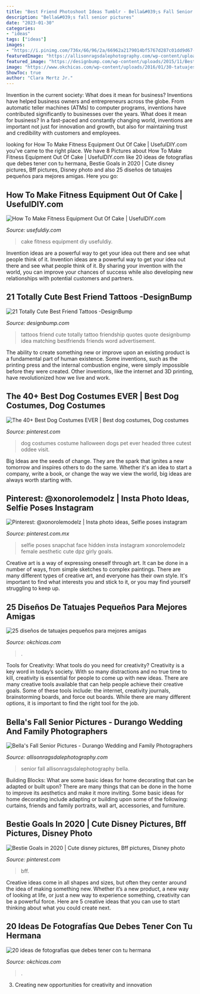 ```yaml
---
title: "Best Friend Photoshoot Ideas Tumblr - Bella&#039;s Fall Senior Pictures"
description: "Bella&#039;s fall senior pictures"
date: "2023-01-30"
categories:
- "ideas"
tags: ["ideas"]
images:
- "https://i.pinimg.com/736x/66/96/2a/66962a2179014bf5767d287c01dd9d67--costume-ideas-dog-costumes.jpg"
featuredImage: "https://allisonragsdalephotography.com/wp-content/uploads/2014/04/allisonragsdalephotography-3097.jpg"
featured_image: "https://designbump.com/wp-content/uploads/2015/11/Best-Friend-Tattoos.jpg"
image: "https://www.okchicas.com/wp-content/uploads/2016/01/30-tatuajes-solo-para-mejores-amigas-16.jpg"
ShowToc: true
author: "Clara Mertz Jr."
---
```



Invention in the current society: What does it mean for business?
Inventions have helped business owners and entrepreneurs across the globe. From automatic teller machines (ATMs) to computer programs, inventions have contributed significantly to businesses over the years. What does it mean for business? In a fast-paced and constantly changing world, inventions are important not just for innovation and growth, but also for maintaining trust and credibility with customers and employees.

	

		
looking for How To Make Fitness Equipment Out Of Cake | UsefulDIY.com you've came to the right place. We have 8 Pictures about How To Make Fitness Equipment Out Of Cake | UsefulDIY.com like 20 ideas de fotografías que debes tener con tu hermana, Bestie Goals in 2020 | Cute disney pictures, Bff pictures, Disney photo and also 25 diseños de tatuajes pequeños para mejores amigas. Here you go:
		
    
## How To Make Fitness Equipment Out Of Cake | UsefulDIY.com

<img loading=lazy src="http://www.usefuldiy.com/wp-content/uploads/2016/05/How-To-Make-Fitness-Equipment-Out-Of-Cake.jpg" onerror="this.onerror=null;this.src='https://tse4.mm.bing.net/th?id=OIP.XVTktHsohSD0j54sHOvf7wHaLl&amp;pid=15.1';" alt="How To Make Fitness Equipment Out Of Cake | UsefulDIY.com">

_Source: usefuldiy.com_

>cake fitness equipment diy usefuldiy. 

	

Invention ideas are a powerful way to get your idea out there and see what people think of it.
Invention ideas are a powerful way to get your idea out there and see what people think of it. By sharing your invention with the world, you can improve your chances of success while also developing new relationships with potential customers and partners.

    
## 21 Totally Cute Best Friend Tattoos -DesignBump

<img loading=lazy src="https://designbump.com/wp-content/uploads/2015/11/Best-Friend-Tattoos.jpg" onerror="this.onerror=null;this.src='https://tse2.mm.bing.net/th?id=OIP.7I5ViYmfIU4cSrl_4iO_CQHaG6&amp;pid=15.1';" alt="21 Totally Cute Best Friend Tattoos -DesignBump">

_Source: designbump.com_

>tattoos friend cute totally tattoo friendship quotes quote designbump idea matching bestfriends friends word advertisement. 

	

The ability to create something new or improve upon an existing product is a fundamental part of human existence. Some inventions, such as the printing press and the internal combustion engine, were simply impossible before they were created. Other inventions, like the internet and 3D printing, have revolutionized how we live and work.

    
## The 40+ Best Dog Costumes EVER | Best Dog Costumes, Dog Costumes

<img loading=lazy src="https://i.pinimg.com/736x/66/96/2a/66962a2179014bf5767d287c01dd9d67--costume-ideas-dog-costumes.jpg" onerror="this.onerror=null;this.src='https://tse2.mm.bing.net/th?id=OIP.-XtBOZidVIbbH5JWwuz5WQHaLG&amp;pid=15.1';" alt="The 40+ Best Dog Costumes EVER | Best dog costumes, Dog costumes">

_Source: pinterest.com_

>dog costumes costume halloween dogs pet ever headed three cutest oddee visit. 

	

Big Ideas are the seeds of change. They are the spark that ignites a new tomorrow and inspires others to do the same. Whether it's an idea to start a company, write a book, or change the way we view the world, big ideas are always worth starting with.

    
## Pinterest: @xonorolemodelz | Insta Photo Ideas, Selfie Poses Instagram

<img loading=lazy src="https://i.pinimg.com/736x/84/24/32/842432a50f40b6a42aa52a4b80c5d4fe--snapchat.jpg" onerror="this.onerror=null;this.src='https://tse1.mm.bing.net/th?id=OIP.tM_pVWSTugPK0emGzvs_oQHaNL&amp;pid=15.1';" alt="Pinterest: @xonorolemodelz | Insta photo ideas, Selfie poses instagram">

_Source: pinterest.com.mx_

>selfie poses snapchat face hidden insta instagram xonorolemodelz female aesthetic cute dpz girly goals. 

	

Creative art is a way of expressing oneself through art. It can be done in a number of ways, from simple sketches to complex paintings. There are many different types of creative art, and everyone has their own style. It's important to find what interests you and stick to it, or you may find yourself struggling to keep up.

    
## 25 Diseños De Tatuajes Pequeños Para Mejores Amigas

<img loading=lazy src="https://www.okchicas.com/wp-content/uploads/2016/01/30-tatuajes-solo-para-mejores-amigas-16.jpg" onerror="this.onerror=null;this.src='https://tse3.mm.bing.net/th?id=OIP.V6416cvobqHYNUJry_fbXwHaHa&amp;pid=15.1';" alt="25 diseños de tatuajes pequeños para mejores amigas">

_Source: okchicas.com_

>. 

	

Tools for Creativity: What tools do you need for creativity?
Creativity is a key word in today’s society. With so many distractions and no true time to kill, creativity is essential for people to come up with new ideas. There are many creative tools available that can help people achieve their creative goals. Some of these tools include: the internet, creativity journals, brainstorming boards, and force out boards. While there are many different options, it is important to find the right tool for the job.

    
## Bella&#039;s Fall Senior Pictures - Durango Wedding And Family Photographers

<img loading=lazy src="https://allisonragsdalephotography.com/wp-content/uploads/2014/04/allisonragsdalephotography-3097.jpg" onerror="this.onerror=null;this.src='https://tse2.mm.bing.net/th?id=OIP.7WlL5HsbI7-GHHiKsxv1bAHaLI&amp;pid=15.1';" alt="Bella&#039;s Fall Senior Pictures - Durango Wedding and Family Photographers">

_Source: allisonragsdalephotography.com_

>senior fall allisonragsdalephotography bella. 

	

Building Blocks: What are some basic ideas for home decorating that can be adapted or built upon?
There are many things that can be done in the home to improve its aesthetics and make it more inviting. Some basic ideas for home decorating include adapting or building upon some of the following: curtains, friends and family portraits, wall art, accessories, and furniture.

    
## Bestie Goals In 2020 | Cute Disney Pictures, Bff Pictures, Disney Photo

<img loading=lazy src="https://i.pinimg.com/736x/7c/9a/e7/7c9ae7f1a9789a267419dd08661cfb43.jpg" onerror="this.onerror=null;this.src='https://tse2.mm.bing.net/th?id=OIP.XPEhn3-h_KjY2oMfqwxMEgAAAA&amp;pid=15.1';" alt="Bestie Goals in 2020 | Cute disney pictures, Bff pictures, Disney photo">

_Source: pinterest.com_

>bff. 

	

Creative ideas come in all shapes and sizes, but often they center around the idea of making something new. Whether it’s a new product, a new way of looking at life, or just a new way to experience something, creativity can be a powerful force. Here are 5 creative ideas that you can use to start thinking about what you could create next.

    
## 20 Ideas De Fotografías Que Debes Tener Con Tu Hermana

<img loading=lazy src="https://www.okchicas.com/wp-content/uploads/2016/03/20-ideas-de-fotografías-básicas-para-tener-con-tu-hermana-7.jpg" onerror="this.onerror=null;this.src='https://tse1.mm.bing.net/th?id=OIP.rdE4EhvOjmnc_QJc3KvbbQHaLL&amp;pid=15.1';" alt="20 ideas de fotografías que debes tener con tu hermana">

_Source: okchicas.com_

>. 

	

3. Creating new opportunities for creativity and innovation 

